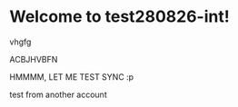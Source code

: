 # Welcome to test280826-int!
vhgfg

ACBJHVBFN

HMMMM, LET ME TEST SYNC :p


test from another account
